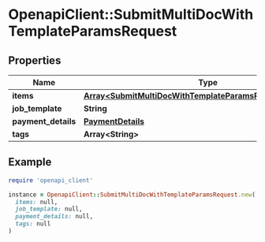 # OpenapiClient::SubmitMultiDocWithTemplateParamsRequest

## Properties

| Name | Type | Description | Notes |
| ---- | ---- | ----------- | ----- |
| **items** | [**Array&lt;SubmitMultiDocWithTemplateParamsRequestItemsInner&gt;**](SubmitMultiDocWithTemplateParamsRequestItemsInner.md) |  |  |
| **job_template** | **String** |  |  |
| **payment_details** | [**PaymentDetails**](PaymentDetails.md) |  |  |
| **tags** | **Array&lt;String&gt;** |  | [optional] |

## Example

```ruby
require 'openapi_client'

instance = OpenapiClient::SubmitMultiDocWithTemplateParamsRequest.new(
  items: null,
  job_template: null,
  payment_details: null,
  tags: null
)
```

